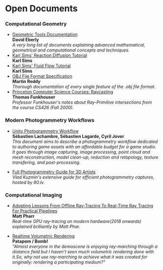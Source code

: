 Open Documents
======
### Computational Geometry
* [Geometric Tools Documentation](https://www.geometrictools.com/Documentation/Documentation.html)<br/>**David Eberly**<br/>_A very long list of documents explaining advanced mathematical, geometrical and computational concepts and techniques._
* [Karl Sims' Reaction Diffusion Tutorial](http://www.karlsims.com/rd.html)<br/>**Karl Sims**
* [Karl Sims' Fluid Flow Tutorial](http://www.karlsims.com/fluid-flow.html)<br/>**Karl Sims**
* [OBJ File Format Specification](http://www.martinreddy.net/gfx/3d/OBJ.spec)<br/>**Martin Reddy**<br/>_Thorough documentation of every single feature of the .obj file format._
* [Princeton Computer Science Courses: Raycasting](http://www.cs.princeton.edu/courses/archive/fall00/cs426/lectures/raycast/raycast.pdf)
<br/>**Thomas Funkhouser**
<br/>_Professor Funkhouser's notes about Ray-Primitive intersections from the course CS426 (Fall 2000)._

### Modern Photogrammetry Workflows
* [Unity Photogrammetry Workflow](https://unity3d.com/files/solutions/photogrammetry/Unity-Photogrammetry-Workflow_2017-07_v2.pdf)<br/>**Sébastien Lachambre, Sébastien Lagarde, Cyril Jover**<br/>_This document aims to describe a photogrammetry workflow dedicated to authoring game assets with an affordable budget for a game studio. It goes through image capturing, image processing, point cloud and mesh reconstruction, model clean-up, reduction and retopology, texture transfering, and post-processing._

* [Full Photogrammetry Guide for 3D Artists](https://80.lv/articles/full-photogrammetry-guide-for-3d-artists/)
</br>_Vlad Kuzmin's extensive guide for efficient photogrammetry captures, hosted by 80.lv._

### Computational Imaging
* [Adopting Lessons From Offline Ray-Tracing To Real-Time Ray Tracing For Practical Pipelines](http://advances.realtimerendering.com/s2018/Pharr%20-%20Advances%20in%20RTR%20-%20Real-time%20Ray%20Tracing.pdf)
<br/>**Matt Pharr**
<br/>_Real-time GPU ray-tracing on modern hardware(2018 onwards) explained brilliantly by Matt Phar._

* [Realtime Volumetric Rendering](http://patapom.com/topics/Revision2013/Revision%202013%20-%20Real-time%20Volumetric%20Rendering%20Course%20Notes.pdf)
<br/>**Patapom / Bomb!**
<br/>_"Almost everyone in the demoscene is enjoying ray-marching through a distance field but I haven’t seen much volumetric rendering done with it.So, why not use ray-marching to achieve what it was created for originally: rendering a participating medium?"_
